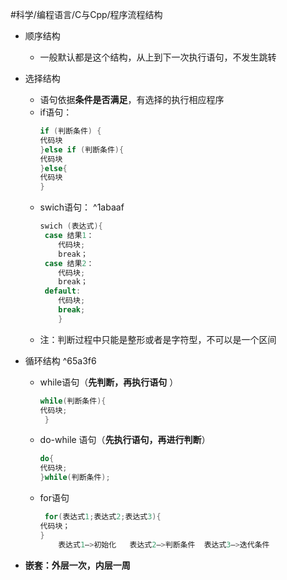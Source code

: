 
#科学/编程语言/C与Cpp/程序流程结构

- 顺序结构
	- 一般默认都是这个结构，从上到下一次执行语句，不发生跳转

- 选择结构
	- 语句依据**条件是否满足**，有选择的执行相应程序
	- if语句：
		 ```C++
		if (判断条件) {
		代码块
		}else if (判断条件){
		代码块
		}else{
		代码块
		} 
	    ```
	- swich语句： ^1abaaf
		```C++
		swich (表达式){
		 case 结果1：
			代码块; 
			break；
		 case 结果2：
			代码块;
			break；
		 default:
			代码块;
			break;
			}

		```
	- 注：判断过程中只能是整形或者是字符型，不可以是一个区间

- 循环结构 ^65a3f6
	
	- while语句（**先判断，再执行语句** ）  

		```C++
		while(判断条件){
		代码块; 
		 }  
		```
	- do-while 语句（**先执行语句，再进行判断**）
		```C++
		do{
		代码块; 
		}while(判断条件);

	   ```
	- for语句
		```C++
		 for(表达式1;表达式2;表达式3){
		代码块；
		}	
			表达式1—>初始化   表达式2—>判断条件	表达式3—>迭代条件	
		```

- **嵌套：外层一次，内层一周**




 